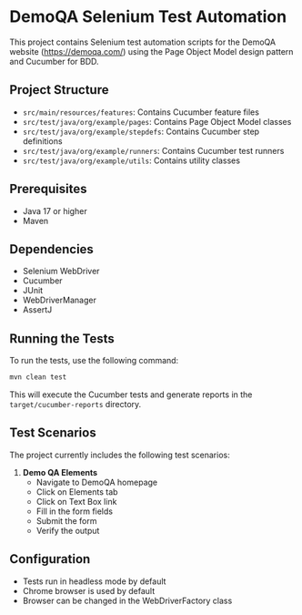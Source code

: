 # DemoQA Selenium Test Automation

This project contains Selenium test automation scripts for the DemoQA website (https://demoqa.com/) using the Page Object Model design pattern and Cucumber for BDD.

## Project Structure

- `src/main/resources/features`: Contains Cucumber feature files
- `src/test/java/org/example/pages`: Contains Page Object Model classes
- `src/test/java/org/example/stepdefs`: Contains Cucumber step definitions
- `src/test/java/org/example/runners`: Contains Cucumber test runners
- `src/test/java/org/example/utils`: Contains utility classes

## Prerequisites

- Java 17 or higher
- Maven

## Dependencies

- Selenium WebDriver
- Cucumber
- JUnit
- WebDriverManager
- AssertJ

## Running the Tests

To run the tests, use the following command:

```bash
mvn clean test
```

This will execute the Cucumber tests and generate reports in the `target/cucumber-reports` directory.

## Test Scenarios

The project currently includes the following test scenarios:

1. **Demo QA Elements**
   - Navigate to DemoQA homepage
   - Click on Elements tab
   - Click on Text Box link
   - Fill in the form fields
   - Submit the form
   - Verify the output

## Configuration

- Tests run in headless mode by default
- Chrome browser is used by default
- Browser can be changed in the WebDriverFactory class
